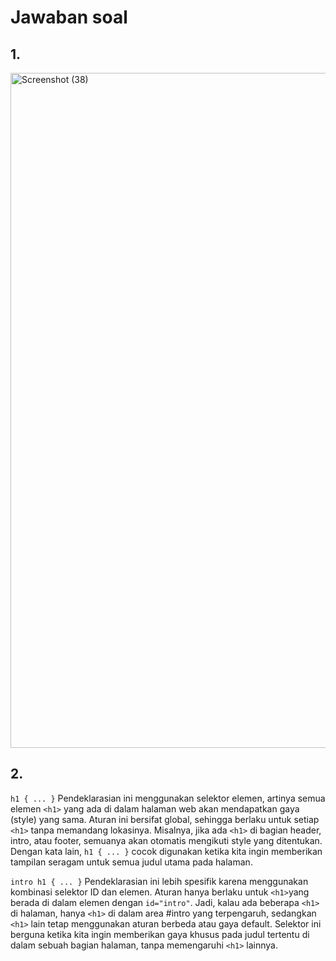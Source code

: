 # Jawaban soal
## 1.
<img width="1920" height="1080" alt="Screenshot (38)" src="https://github.com/user-attachments/assets/39450f98-522c-49d2-bc61-c59548794e05" />

## 2.
`h1 { ... }`
Pendeklarasian ini menggunakan selektor elemen, artinya semua elemen `<h1>` yang ada di dalam halaman web akan mendapatkan gaya (style) yang sama. Aturan ini bersifat global, sehingga berlaku untuk setiap `<h1>` tanpa memandang lokasinya. Misalnya, jika ada `<h1>` di bagian header, intro, atau footer, semuanya akan otomatis mengikuti style yang ditentukan. Dengan kata lain, `h1 { ... }` cocok digunakan ketika kita ingin memberikan tampilan seragam untuk semua judul utama pada halaman.

`intro h1 { ... }`
Pendeklarasian ini lebih spesifik karena menggunakan kombinasi selektor ID dan elemen. Aturan hanya berlaku untuk `<h1>`yang berada di dalam elemen dengan `id="intro"`. Jadi, kalau ada beberapa `<h1>` di halaman, hanya `<h1>` di dalam area #intro yang terpengaruh, sedangkan `<h1>` lain tetap menggunakan aturan berbeda atau gaya default. Selektor ini berguna ketika kita ingin memberikan gaya khusus pada judul tertentu di dalam sebuah bagian halaman, tanpa memengaruhi `<h1>` lainnya.

